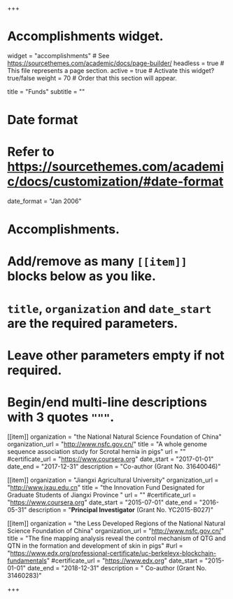 +++
# Accomplishments widget.
widget = "accomplishments"  # See https://sourcethemes.com/academic/docs/page-builder/
headless = true  # This file represents a page section.
active = true # Activate this widget? true/false
weight = 70  # Order that this section will appear.

title = "Funds"
subtitle = ""

# Date format
#   Refer to https://sourcethemes.com/academic/docs/customization/#date-format
date_format = "Jan 2006"

# Accomplishments.
#   Add/remove as many `[[item]]` blocks below as you like.
#   `title`, `organization` and `date_start` are the required parameters.
#   Leave other parameters empty if not required.
#   Begin/end multi-line descriptions with 3 quotes `"""`.

[[item]]
  organization = "the National Natural Science Foundation of China"
  organization_url = "http://www.nsfc.gov.cn/"
  title = "A whole genome sequence association study for Scrotal hernia in pigs"
  url = ""
  #certificate_url = "https://www.coursera.org"
  date_start = "2017-01-01"
  date_end = "2017-12-31"
  description = "Co-author (Grant No. 31640046)"



[[item]]
  organization = "Jiangxi Agricultural University"
  organization_url = "http://www.jxau.edu.cn"
  title = "the Innovation Fund Designated for Graduate Students of Jiangxi Province "
  url = ""
  #certificate_url = "https://www.coursera.org"
  date_start = "2015-07-01"
  date_end = "2016-05-31"
  description = "**Principal Investigator** (Grant No. YC2015-B027)"

[[item]]
  organization = "the Less Developed Regions of the National Natural Science Foundation of China"
  organization_url = "http://www.nsfc.gov.cn/"
  title = "The fine mapping analysis reveal the control mechanism of QTG and QTN in the formation and development of skin in pigs"
  #url = "https://www.edx.org/professional-certificate/uc-berkeleyx-blockchain-fundamentals"
  #certificate_url = "https://www.edx.org"
  date_start = "2015-01-01"
  date_end = "2018-12-31"
  description = " Co-author (Grant No. 31460283)"



+++


